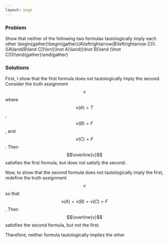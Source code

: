 ```yaml
---
layout: page
---
```

### Problem
Show that neither of the following two formulas tautologically imply each other
\begin{gather}\begin{gather}(A\leftrightarrow(B\leftrightarrow C))\\ ((A\land(B\land C))\lor((\lnot A)\land((\lnot B)\land (\lnot C))))\end{gather}\end{gather}
### Solutions
First, I show that the first formula does not tautologically imply the second. Consider the truth assignment $$v$$ where $$v(A) = T$$, $$v(B) = F$$, and $$v(C)=F$$. Then $$\overline{v}$$ satisfies the first formula, but does not satisfy the second.

Now, to show that the second formula does not tautologically imply the first, redefine the truth assignment $$v$$ so that $$v(A)=v(B)=v(C)=F$$. Then $$\overline{v}$$ satisfies the second formula, but not the first.

Therefore, neither formula tautologically implies the other
